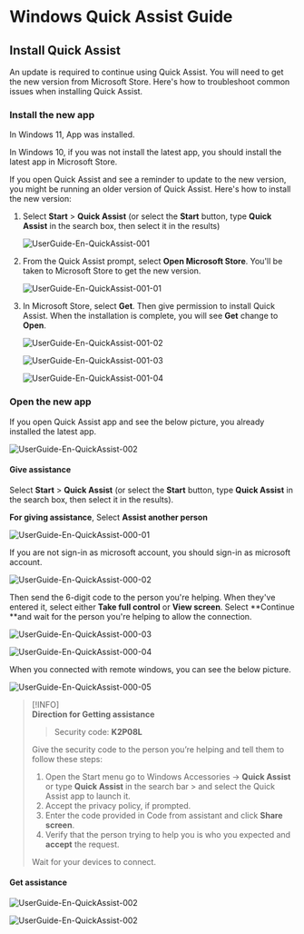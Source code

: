 
# Windows Quick Assist Guide

## Install Quick Assist

An update is required to continue using Quick Assist. You will need to get the new version from Microsoft Store. Here's how to troubleshoot common issues when installing Quick Assist.

### Install the new app

In Windows 11, App was installed.

In Windows 10, if you was not install the latest app, you should install the latest app in Microsoft Store.

If you open Quick Assist and see a reminder to update to the new version, you might be running an older version of Quick Assist. Here's how to install the new version:

1. Select **Start**  > **Quick Assist** (or select the **Start**  button, type **Quick Assist** in the search box, then select it in the results)

    ![UserGuide-En-QuickAssist-001](https://github.com/kj-park/tech/blob/main/media/UserGuide-En-QuickAssist-001.png?raw=true)

1. From the Quick Assist prompt, select **Open Microsoft Store**. You'll be taken to Microsoft Store to get the new version.
    
    ![UserGuide-En-QuickAssist-001-01](https://github.com/kj-park/tech/blob/main/media/UserGuide-En-QuickAssist-001-01.png?raw=true)

1. In Microsoft Store, select **Get**. Then give permission to install Quick Assist. When the installation is complete, you will see **Get** change to **Open**.

    ![UserGuide-En-QuickAssist-001-02](https://github.com/kj-park/tech/blob/main/media/UserGuide-En-QuickAssist-001-02.png?raw=true)

    ![UserGuide-En-QuickAssist-001-03](https://github.com/kj-park/tech/blob/main/media/UserGuide-En-QuickAssist-001-03.png?raw=true)

    ![UserGuide-En-QuickAssist-001-04](https://github.com/kj-park/tech/blob/main/media/UserGuide-En-QuickAssist-001-04.png?raw=true)

### Open the new app

If you open Quick Assist app and see the below picture, you already installed the latest app.

![UserGuide-En-QuickAssist-002](https://github.com/kj-park/tech/blob/main/media/UserGuide-En-QuickAssist-002.png?raw=true)


#### Give assistance

Select **Start**  > **Quick Assist** (or select the **Start**  button, type **Quick Assist** in the search box, then select it in the results).

**For giving assistance**, Select **Assist another person**

![UserGuide-En-QuickAssist-000-01](https://github.com/kj-park/tech/blob/main/media/UserGuide-En-QuickAssist-000-01.png?raw=true)

If you are not sign-in as microsoft account, you should sign-in as microsoft account.

![UserGuide-En-QuickAssist-000-02](https://github.com/kj-park/tech/blob/main/media/UserGuide-En-QuickAssist-000-02.png?raw=true)

Then send the 6-digit code to the person you're helping. When they've entered it, select either **Take full control** or **View screen**. Select **Continue **and wait for the person you're helping to allow the connection.

![UserGuide-En-QuickAssist-000-03](https://github.com/kj-park/tech/blob/main/media/UserGuide-En-QuickAssist-000-03.png?raw=true)

![UserGuide-En-QuickAssist-000-04](https://github.com/kj-park/tech/blob/main/media/UserGuide-En-QuickAssist-000-04.png?raw=true)

When you connected with remote windows, you can see the below picture.

![UserGuide-En-QuickAssist-000-05](https://github.com/kj-park/tech/blob/main/media/UserGuide-En-QuickAssist-000-05.png?raw=true)


> [!INFO]  
> **Direction for Getting assistance**
>
> > Security code: **K2P08L**
>
> Give the security code to the person you’re helping and tell them to follow these steps:
> 
> 1. Open the Start menu go to Windows Accessories -> **Quick Assist** or type **Quick Assist** in the search bar > and select the Quick Assist app to launch it.
> 1. Accept the privacy policy, if prompted.
> 1. Enter the code provided in Code from assistant and click **Share screen**.
> 1. Verify that the person trying to help you is who you expected and **accept** the request.
> 
> Wait for your devices to connect.

#### Get assistance

![UserGuide-En-QuickAssist-002](https://github.com/kj-park/tech/blob/main/media/UserGuide-En-QuickAssist-002.png?raw=true)

![UserGuide-En-QuickAssist-002](https://github.com/kj-park/tech/blob/main/media/UserGuide-En-QuickAssist-002.png?raw=true)



